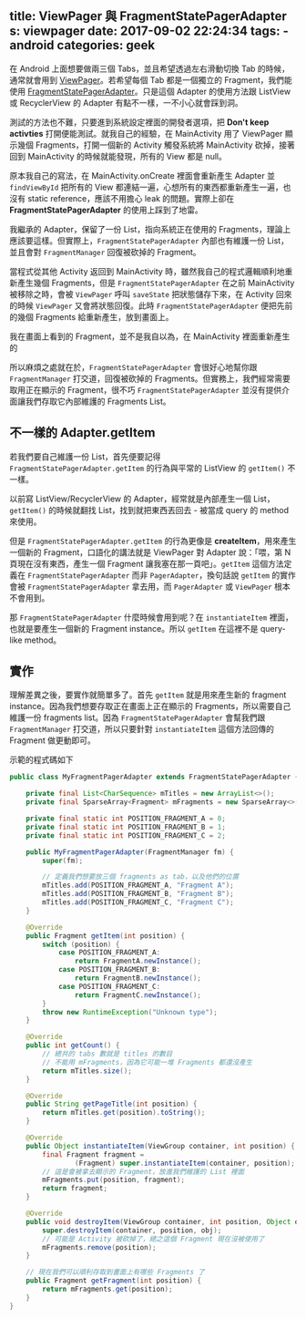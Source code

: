 title: ViewPager 與 FragmentStatePagerAdapter
s: viewpager
date: 2017-09-02 22:24:34
tags:
    - android
categories: geek
---

在 Android 上面想要做兩三個 Tabs，並且希望透過左右滑動切換 Tab 的時候，通常就會用到 [ViewPager](https://developer.android.com/reference/android/support/v4/view/ViewPager.html)。若希望每個 Tab 都是一個獨立的 Fragment，我們能使用 [FragmentStatePagerAdapter](https://developer.android.com/reference/android/support/v4/app/FragmentStatePagerAdapter.html)。只是這個 Adapter 的使用方法跟 ListView 或 RecyclerView 的 Adapter 有點不一樣，一不小心就會踩到洞。

測試的方法也不難，只要進到系統設定裡面的開發者選項，把 **Don't keep activties** 打開便能測試。就我自己的經驗，在 MainActivity 用了 ViewPager 顯示幾個 Fragments，打開一個新的 Activity 觸發系統將 MainActivity 砍掉，接著回到 MainActivity 的時候就能發現，所有的 View 都是 null。

<!-- more -->

原本我自己的寫法，在 MainActivity.onCreate 裡面會重新產生 Adapter 並 `findViewById` 把所有的 View 都連結一遍，心想所有的東西都重新產生一遍，也沒有 static reference，應該不用擔心 leak 的問題。實際上卻在 **FragmentStatePagerAdapter** 的使用上踩到了地雷。

我繼承的 Adapter，保留了一份 List，指向系統正在使用的 Fragments，理論上應該要這樣。但實際上，`FragmentStatePagerAdapter` 內部也有維護一份 List，並且會對 `FragmentManager` 回復被砍掉的 Fragment。

當程式從其他 Activity 返回到 MainActivity 時，雖然我自己的程式邏輯順利地重新產生幾個 Fragments，但是 `FragmentStatePagerAdapter` 在之前 MainActivity 被移除之時，會被 `ViewPager` 呼叫 `saveState` 把狀態儲存下來，在 Activity 回來的時候 `ViewPager` 又會將狀態回復。此時 `FragmentStatePagerAdapter` 便把先前的幾個 Fragments 給重新產生，放到畫面上。

我在畫面上看到的 Fragment，並不是我自以為，在 MainActivity 裡面重新產生的

所以麻煩之處就在於，`FragmentStatePagerAdapter` 會很好心地幫你跟 `FragmentManager` 打交道，回復被砍掉的 Fragments。但實務上，我們經常需要取用正在顯示的 Fragment，很不巧 `FragmentStatePagerAdapter` 並沒有提供介面讓我們存取它內部維護的 Fragments List。

## 不一樣的 Adapter.getItem

若我們要自己維護一份 List，首先便要記得 `FragmentStatePagerAdapter.getItem` 的行為與平常的 ListView 的 `getItem()` 不一樣。

以前寫 ListView/RecyclerView 的 Adapter，經常就是內部產生一個 List，`getItem()` 的時候就翻找 List，找到就把東西丟回去 - 被當成 query 的 method 來使用。

但是 `FragmentStatePagerAdapter.getItem` 的行為更像是 **createItem**，用來產生一個新的 Fragment，口語化的講法就是 ViewPager 對 Adapter 說：「喂，第 N 頁現在沒有東西，產生一個 Fragment 讓我塞在那一頁吧」。`getItem` 這個方法定義在 `FragmentStatePagerAdapter` 而非 `PagerAdapter`，換句話說 `getItem` 的實作會被 `FragmentStatePagerAdapter` 拿去用，而 `PagerAdapter` 或 `ViewPager` 根本不會用到。

那 `FragmentStatePagerAdapter` 什麼時候會用到呢？在 `instantiateItem` 裡面，也就是要產生一個新的 Fragment instance。所以 `getItem` 在這裡不是 query-like method。

## 實作

理解差異之後，要實作就簡單多了。首先 `getItem` 就是用來產生新的 fragment instance。因為我們想要存取正在畫面上正在顯示的 Fragments，所以需要自己維護一份 fragments list。因為 `FragmentStatePagerAdapter` 會幫我們跟 `FragmentManager` 打交道，所以只要針對 `instantiateItem` 這個方法回傳的 Fragment 做更動即可。

示範的程式碼如下

```java
public class MyFragmentPagerAdapter extends FragmentStatePagerAdapter {

    private final List<CharSequence> mTitles = new ArrayList<>();
    private final SparseArray<Fragment> mFragments = new SparseArray<>();

    private final static int POSITION_FRAGMENT_A = 0;
    private final static int POSITION_FRAGMENT_B = 1;
    private final static int POSITION_FRAGMENT_C = 2;

    public MyFragmentPagerAdapter(FragmentManager fm) {
        super(fm);

        // 定義我們想要放三個 fragments as tab，以及他們的位置
        mTitles.add(POSITION_FRAGMENT_A, "Fragment A");
        mTitles.add(POSITION_FRAGMENT_B, "Fragment B");
        mTitles.add(POSITION_FRAGMENT_C, "Fragment C");
    }

    @Override
    public Fragment getItem(int position) {
        switch (position) {
            case POSITION_FRAGMENT_A:
                return FragmentA.newInstance();
            case POSITION_FRAGMENT_B:
                return FragmentB.newInstance();
            case POSITION_FRAGMENT_C:
                return FragmentC.newInstance();
        }
        throw new RuntimeException("Unknown type");
    }

    @Override
    public int getCount() {
        // 總共的 tabs 數就是 titles 的數目
        // 不能用 mFragments，因為它可能一堆 Fragments 都還沒產生
        return mTitles.size();
    }

    @Override
    public String getPageTitle(int position) {
        return mTitles.get(position).toString();
    }

    @Override
    public Object instantiateItem(ViewGroup container, int position) {
        final Fragment fragment =
                (Fragment) super.instantiateItem(container, position);
        // 這是會被拿去顯示的 Fragment，放進我們維護的 List 裡面
        mFragments.put(position, fragment);
        return fragment;
    }

    @Override
    public void destroyItem(ViewGroup container, int position, Object obj) {
        super.destroyItem(container, position, obj);
        // 可能是 Activity 被砍掉了，總之這個 Fragment 現在沒被使用了
        mFragments.remove(position);
    }

    // 現在我們可以順利存取到畫面上有哪些 Fragments 了
    public Fragment getFragment(int position) {
        return mFragments.get(position);
    }
}
```

